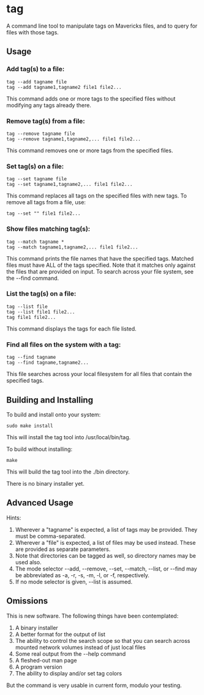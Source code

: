 tag
===
A command line tool to manipulate tags on Mavericks files, and to query for files with those tags.

Usage
---
### Add tag(s) to a file:

	tag --add tagname file
	tag --add tagname1,tagname2 file1 file2...
	
This command adds one or more tags to the specified files without modifying any tags already there.
	
### Remove tag(s) from a file:

	tag --remove tagname file
	tag --remove tagname1,tagname2,... file1 file2...
	
This command removes one or more tags from the specified files.
	
### Set tag(s) on a file:

	tag --set tagname file
	tag --set tagname1,tagname2,... file1 file2...

This command replaces all tags on the specified files with new tags. To remove all tags from a file, use:

	tag --set "" file1 file2...

### Show files matching tag(s):

	tag --match tagname *
	tag --match tagname1,tagname2,... file1 file2...
	
This command prints the file names that have the specified tags.  Matched files must have ALL of the tags specified. Note that it matches only against the files that are provided on input. To search across your file system, see the --find command.
	
### List the tag(s) on a file:

	tag --list file
	tag --list file1 file2...
	tag file1 file2...
	
This command displays the tags for each file listed.
	
### Find all files on the system with a tag:

	tag --find tagname
	tag --find tagname,tagname2...
	
This file searches across your local filesystem for all files that contain the specified tags.
	
Building and Installing
---
To build and install onto your system:

	sudo make install
	
This will install the tag tool into /usr/local/bin/tag.

To build without installing:

	make
	
This will build the tag tool into the ./bin directory.

There is no binary installer yet.

Advanced Usage
----
Hints:

1. Wherever a "tagname" is expected, a list of tags may be provided. They must be comma-separated.
2. Wherever a "file" is expected, a list of files may be used instead. These are provided as separate parameters.
3. Note that directories can be tagged as well, so directory names may be used also.
4. The mode selector --add, --remove, --set, --match, --list, or --find may be abbreviated as -a, -r, -s, -m, -l, or -f, respectively.
5. If no mode selector is given, --list is assumed.

Omissions
---
This is new software. The following things have been contemplated:

1. A binary installer
2. A better format for the output of list
3. The ability to control the search scope so that you can search across mounted network volumes instead of just local files
4. Some real output from the --help command
5. A fleshed-out man page
6. A program version
7. The ability to display and/or set tag colors

But the command is very usable in current form, modulo your testing.



